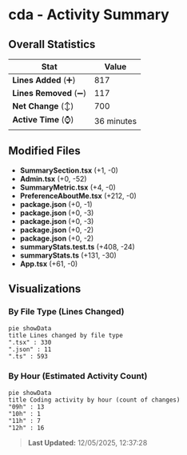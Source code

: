 # cda - Activity Summary 

## Overall Statistics

| Stat                   | Value                                                             |
| ---------------------- | ----------------------------------------------------------------- |
| **Lines Added** (➕)   | 817                                          |
| **Lines Removed** (➖) | 117                                        |
| **Net Change** (↕)    | 700                |
| **Active Time** (⌚)   | 36 minutes |


## Modified Files
- **SummarySection.tsx** (+1, -0)
- **Admin.tsx** (+0, -52)
- **SummaryMetric.tsx** (+4, -0)
- **PreferenceAboutMe.tsx** (+212, -0)
- **package.json** (+0, -1)
- **package.json** (+0, -3)
- **package.json** (+0, -3)
- **package.json** (+0, -2)
- **package.json** (+0, -2)
- **summaryStats.test.ts** (+408, -24)
- **summaryStats.ts** (+131, -30)
- **App.tsx** (+61, -0)

## Visualizations

### By File Type (Lines Changed)

```mermaid
pie showData
title Lines changed by file type
".tsx" : 330
".json" : 11
".ts" : 593
```

### By Hour (Estimated Activity Count)

```mermaid
pie showData
title Coding activity by hour (count of changes)
"09h" : 13
"10h" : 1
"11h" : 7
"12h" : 16
```


> **Last Updated:** 12/05/2025, 12:37:28
